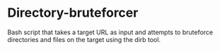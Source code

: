 # Directory-bruteforcer
Bash script that takes a target URL as input and attempts to bruteforce directories and files on the target using the dirb tool.
